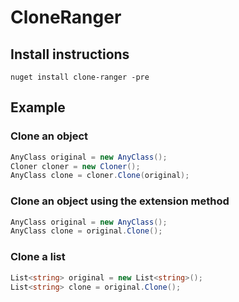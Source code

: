 # CloneRanger #

## Install instructions ##

```shell
nuget install clone-ranger -pre
```

## Example ##

### Clone an object ###
```csharp
AnyClass original = new AnyClass();
Cloner cloner = new Cloner();
AnyClass clone = cloner.Clone(original);
```

### Clone an object using the extension method ###
```csharp
AnyClass original = new AnyClass();
AnyClass clone = original.Clone();
```

### Clone a list ###
```csharp
List<string> original = new List<string>();
List<string> clone = original.Clone();
```